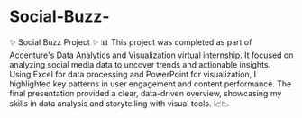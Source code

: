 # Social-Buzz-
✨ Social Buzz Project ✨
📊 This project was completed as part of Accenture's Data Analytics and Visualization virtual internship. It focused on analyzing social media data to uncover trends and actionable insights. Using Excel for data processing and PowerPoint for visualization, I highlighted key patterns in user engagement and content performance. The final presentation provided a clear, data-driven overview, showcasing my skills in data analysis and storytelling with visual tools. 📈📉
